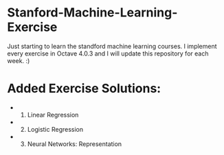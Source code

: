 # Stanford-Machine-Learning-Exercise
Just starting to learn the standford machine learning courses. I implement every exercise in Octave 4.0.3 and I will update this repository for each week. :)

# Added Exercise Solutions:
* 1. Linear Regression
* 2. Logistic Regression
* 3. Neural Networks: Representation
